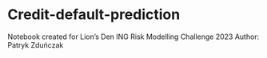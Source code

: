 # Credit-default-prediction
Notebook created for Lion’s Den ING Risk Modelling Challenge 2023
Author: Patryk Zduńczak

